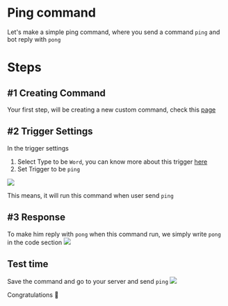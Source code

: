 # Ping command
Let's make a simple ping command, where you send a command `ping` and bot reply with `pong`

# Steps
## #1 Creating Command
Your first step, will be creating a new custom command, check this [page](../Guide/1.create.md#creating-custom-command)

## #2 Trigger Settings
In the trigger settings
1. Select Type to be `Word`, you can know more about this trigger [here](../Trigger/word.md)
2. Set Trigger to be `ping`

![](https://i.imgur.com/o5UIcB5.png)


This means, it will run this command when user send `ping`

## #3 Response
To make him reply with `pong` when this command run, we simply write `pong` in the code section
![](https://i.imgur.com/WtNpGdM.png)

## Test time
Save the command and go to your server and send `ping`
![](https://i.imgur.com/smxmtfA.png)

Congratulations :tada:
